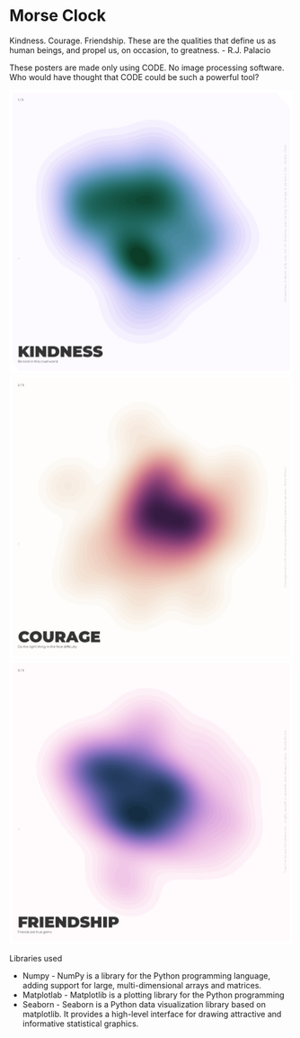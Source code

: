 # Morse Clock
Kindness. Courage. Friendship. These are the qualities that define us as human beings, and propel us, on occasion, to greatness. - R.J. Palacio

These posters are made only using CODE. No image processing software. Who would have thought that CODE could be such a powerful tool?

<img src="https://github.com/hetnagda/hello-world-25-Homework/blob/main/week04-generative-artwork/posters/poster-1-kindness.png" width="600" height="auto">
<br/>
<img src="https://github.com/hetnagda/hello-world-25-Homework/blob/main/week04-generative-artwork/posters/poster-2-courage.png" width="600" height="auto">
<br/>
<img src="https://github.com/hetnagda/hello-world-25-Homework/blob/main/week04-generative-artwork/posters/poster-3-friendship.png" width="600" height="auto">
<br/>

Libraries used
- Numpy - NumPy is a library for the Python programming language, adding support for large, multi-dimensional arrays and matrices.
- Matplotlab - Matplotlib is a plotting library for the Python programming
- Seaborn - Seaborn is a Python data visualization library based on matplotlib. It provides a high-level interface for drawing attractive and informative statistical graphics.

